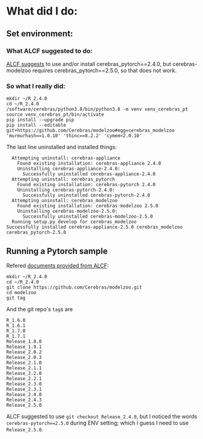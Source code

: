 # What did I do:

## Set environment:
### What ALCF suggested to do:
[ALCF suggests](https://docs.alcf.anl.gov/ai-testbed/cerebras/customizing-environment/) to use and/or install cerebras_pytorch==2.4.0, but cerebras-modelzoo requires cerebras_pytorch==2.5.0, so that does not work.

### So what I really did:
```
mkdir ~/R_2.4.0
cd ~/R_2.4.0
/software/cerebras/python3.8/bin/python3.8 -m venv venv_cerebras_pt
source venv_cerebras_pt/bin/activate
pip install --upgrade pip
pip install --editable git+https://github.com/Cerebras/modelzoo#egg=cerebras_modelzoo 'murmurhash==1.0.10' 'thinc==8.2.2' 'cymem<2.0.10'
```

The last line uninstalled and installed things:
```
  Attempting uninstall: cerebras-appliance
    Found existing installation: cerebras-appliance 2.4.0
    Uninstalling cerebras-appliance-2.4.0:
      Successfully uninstalled cerebras-appliance-2.4.0
  Attempting uninstall: cerebras_pytorch
    Found existing installation: cerebras-pytorch 2.4.0
    Uninstalling cerebras-pytorch-2.4.0:
      Successfully uninstalled cerebras-pytorch-2.4.0
  Attempting uninstall: cerebras_modelzoo
    Found existing installation: cerebras-modelzoo 2.5.0
    Uninstalling cerebras-modelzoo-2.5.0:
      Successfully uninstalled cerebras-modelzoo-2.5.0
  Running setup.py develop for cerebras_modelzoo
Successfully installed cerebras-appliance-2.5.0 cerebras_modelzoo cerebras_pytorch-2.5.0
```

## Running a Pytorch sample
Refered [documents provided from ALCF](https://docs.alcf.anl.gov/ai-testbed/cerebras/running-a-model-or-program/#running-jobs-on-the-wafer):
```
mkdir ~/R_2.4.0
cd ~/R_2.4.0
git clone https://github.com/Cerebras/modelzoo.git
cd modelzoo
git tag
```

And the git repo's `tag`s are
```
R_1.6.0
R_1.6.1
R_1.7.0
R_1.7.1
Release_1.8.0
Release_1.9.1
Release_2.0.2
Release_2.0.3
Release_2.1.0
Release_2.1.1
Release_2.2.0
Release_2.2.1
Release_2.3.0
Release_2.3.1
Release_2.4.0
Release_2.4.3
Release_2.5.0
```

ALCF suggested to use `git checkout Release_2.4.0`, but I noticed the words `cerebras-pytorch==2.5.0` during ENV setting; which I guess I need to use `Release_2.5.0`.






